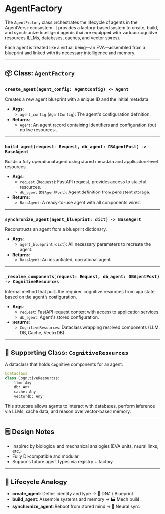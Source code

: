 # AgentFactory

The `AgentFactory` class orchestrates the lifecycle of agents in the AgentVerse ecosystem. It provides a factory-based system to create, build, and synchronize intelligent agents that are equipped with various cognitive resources (LLMs, databases, caches, and vector stores).

Each agent is treated like a virtual being—an EVA—assembled from a blueprint and linked with its necessary intelligence and memory.

---

## 📦 Class: `AgentFactory`

### `create_agent(agent_config: AgentConfig) -> Agent`
Creates a new agent blueprint with a unique ID and the initial metadata.

- **Args**:
  - `agent_config` (`AgentConfig`): The agent's configuration definition.
- **Returns**:
  - `Agent`: An agent record containing identifiers and configuration (but no live resources).

---

### `build_agent(request: Request, db_agent: DBAgentPost) -> BaseAgent`
Builds a fully operational agent using stored metadata and application-level resources.

- **Args**:
  - `request` (`Request`): FastAPI request, provides access to stateful resources.
  - `db_agent` (`DBAgentPost`): Agent definition from persistent storage.
- **Returns**:
  - `BaseAgent`: A ready-to-use agent with all components wired.

---

### `synchronize_agent(agent_blueprint: dict) -> BaseAgent`
Reconstructs an agent from a blueprint dictionary.

- **Args**:
  - `agent_blueprint` (`dict`): All necessary parameters to recreate the agent.
- **Returns**:
  - `BaseAgent`: An instantiated, operational agent.

---

### `_resolve_components(request: Request, db_agent: DBAgentPost) -> CognitiveResources`
Internal method that pulls the required cognitive resources from app state based on the agent’s configuration.

- **Args**:
  - `request`: FastAPI request context with access to application services.
  - `db_agent`: Agent's stored configuration.
- **Returns**:
  - `CognitiveResources`: Dataclass wrapping resolved components (LLM, DB, Cache, VectorDB).

---

## 🧠 Supporting Class: `CognitiveResources`

A dataclass that holds cognitive components for an agent:
```python
@dataclass
class CognitiveResources:
    llm: Any
    db: Any
    cache: Any
    vectordb: Any
```
This structure allows agents to interact with databases, perform inference via LLMs, cache data, and reason over vector-based memory.

---

## 🗒️ Design Notes

- Inspired by biological and mechanical analogies (EVA units, neural links, etc.)
- Fully DI-compatible and modular
- Supports future agent types via registry + factory

---

## 🔁 Lifecycle Analogy

- **create_agent**: Define identity and type → 🧬 DNA / Blueprint
- **build_agent**: Assemble systems and memory → 🏭 Mech build
- **synchronize_agent**: Reboot from stored mind → 💾 Neural sync